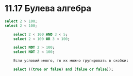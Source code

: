 # 11.17 Булева алгебра

```sql
select 2 > 100;
select 2 < 100;
```

```sql
	select 2 < 100 AND 3 < 5;
	select 2 < 100 OR 3 < 100;

	select NOT 2 > 100;
	select NOT 2 < 100;

	Если условий много, то их можно групировать в скобки:

	select ((true or false) and (false or false));
```
